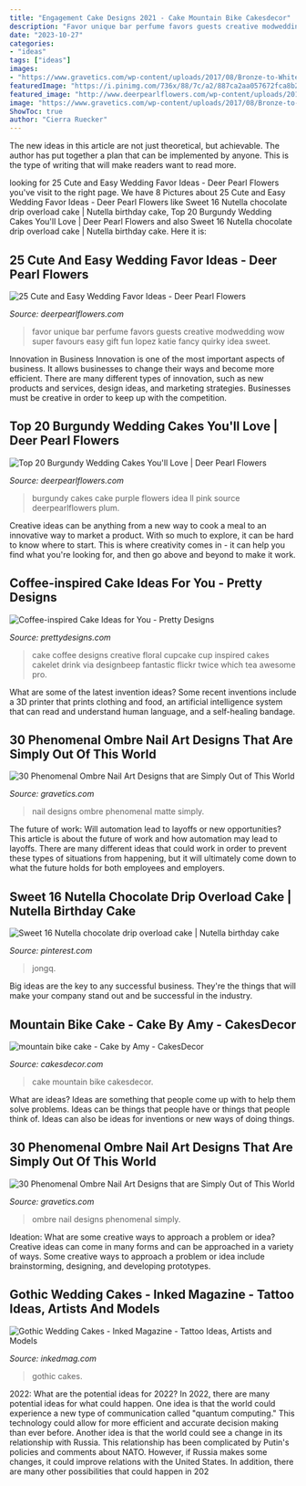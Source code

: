 ```yaml
---
title: "Engagement Cake Designs 2021 - Cake Mountain Bike Cakesdecor"
description: "Favor unique bar perfume favors guests creative modwedding wow super favours easy gift fun lopez katie fancy quirky idea sweet"
date: "2023-10-27"
categories:
- "ideas"
tags: ["ideas"]
images:
- "https://www.gravetics.com/wp-content/uploads/2017/08/Bronze-to-White-Ombre-Nail-Design.jpg"
featuredImage: "https://i.pinimg.com/736x/88/7c/a2/887ca2aa057672fca8b21c0ef5017c00.jpg"
featured_image: "http://www.deerpearlflowers.com/wp-content/uploads/2017/12/Burgundy-wedding-cake-idea-17.jpg"
image: "https://www.gravetics.com/wp-content/uploads/2017/08/Bronze-to-White-Ombre-Nail-Design.jpg"
ShowToc: true
author: "Cierra Ruecker"
---
```



The new ideas in this article are not just theoretical, but achievable. The author has put together a plan that can be implemented by anyone. This is the type of writing that will make readers want to read more.

	

		
looking for 25 Cute and Easy Wedding Favor Ideas - Deer Pearl Flowers you've visit to the right page. We have 8 Pictures about 25 Cute and Easy Wedding Favor Ideas - Deer Pearl Flowers like Sweet 16 Nutella chocolate drip overload cake | Nutella birthday cake, Top 20 Burgundy Wedding Cakes You&#039;ll Love | Deer Pearl Flowers and also Sweet 16 Nutella chocolate drip overload cake | Nutella birthday cake. Here it is:
		
    
## 25 Cute And Easy Wedding Favor Ideas - Deer Pearl Flowers

<img loading=lazy src="https://www.deerpearlflowers.com/wp-content/uploads/2015/05/perfume-bar-wedding-favor-.jpg" onerror="this.onerror=null;this.src='https://tse3.mm.bing.net/th?id=OIP.Zd9MEUm5_KXavIeneYMYrAHaLI&amp;pid=15.1';" alt="25 Cute and Easy Wedding Favor Ideas - Deer Pearl Flowers">

_Source: deerpearlflowers.com_

>favor unique bar perfume favors guests creative modwedding wow super favours easy gift fun lopez katie fancy quirky idea sweet. 

	

Innovation in Business
Innovation is one of the most important aspects of business. It allows businesses to change their ways and become more efficient. There are many different types of innovation, such as new products and services, design ideas, and marketing strategies. Businesses must be creative in order to keep up with the competition.

    
## Top 20 Burgundy Wedding Cakes You&#039;ll Love | Deer Pearl Flowers

<img loading=lazy src="http://www.deerpearlflowers.com/wp-content/uploads/2017/12/Burgundy-wedding-cake-idea-17.jpg" onerror="this.onerror=null;this.src='https://tse1.mm.bing.net/th?id=OIP.9yILvQkxoZ1vZApe7l2GKgHaL5&amp;pid=15.1';" alt="Top 20 Burgundy Wedding Cakes You&#039;ll Love | Deer Pearl Flowers">

_Source: deerpearlflowers.com_

>burgundy cakes cake purple flowers idea ll pink source deerpearlflowers plum. 

	

Creative ideas can be anything from a new way to cook a meal to an innovative way to market a product. With so much to explore, it can be hard to know where to start. This is where creativity comes in - it can help you find what you're looking for, and then go above and beyond to make it work.

    
## Coffee-inspired Cake Ideas For You - Pretty Designs

<img loading=lazy src="https://www.prettydesigns.com/wp-content/uploads/2015/01/Floral-Coffee-Cake.jpg" onerror="this.onerror=null;this.src='https://tse4.mm.bing.net/th?id=OIP.GTHIPcqQdLKPiPPFnTj-AAHaFj&amp;pid=15.1';" alt="Coffee-inspired Cake Ideas for You - Pretty Designs">

_Source: prettydesigns.com_

>cake coffee designs creative floral cupcake cup inspired cakes cakelet drink via designbeep fantastic flickr twice which tea awesome pro. 

	

What are some of the latest invention ideas?
Some recent inventions include a 3D printer that prints clothing and food, an artificial intelligence system that can read and understand human language, and a self-healing bandage.

    
## 30 Phenomenal Ombre Nail Art Designs That Are Simply Out Of This World

<img loading=lazy src="https://www.gravetics.com/wp-content/uploads/2017/08/Matte-Nail-Designs.jpg" onerror="this.onerror=null;this.src='https://tse2.mm.bing.net/th?id=OIP.j14cEDxXrQV7ZQwy238MZQHaJ4&amp;pid=15.1';" alt="30 Phenomenal Ombre Nail Art Designs that are Simply Out of This World">

_Source: gravetics.com_

>nail designs ombre phenomenal matte simply. 

	

The future of work: Will automation lead to layoffs or new opportunities?
This article is about the future of work and how automation may lead to layoffs. There are many different ideas that could work in order to prevent these types of situations from happening, but it will ultimately come down to what the future holds for both employees and employers.

    
## Sweet 16 Nutella Chocolate Drip Overload Cake | Nutella Birthday Cake

<img loading=lazy src="https://i.pinimg.com/736x/88/7c/a2/887ca2aa057672fca8b21c0ef5017c00.jpg" onerror="this.onerror=null;this.src='https://tse1.mm.bing.net/th?id=OIP.iViaglY5JFhP-owHJh-xewHaJ3&amp;pid=15.1';" alt="Sweet 16 Nutella chocolate drip overload cake | Nutella birthday cake">

_Source: pinterest.com_

>jongq. 

	

Big ideas are the key to any successful business. They're the things that will make your company stand out and be successful in the industry.

    
## Mountain Bike Cake - Cake By Amy - CakesDecor

<img loading=lazy src="https://pic.cakesdecor.com/m/i4sfvjdu8cuazgvruckt.jpg" onerror="this.onerror=null;this.src='https://tse2.mm.bing.net/th?id=OIP.ZgPfQojwuilzJCJP_doeRgHaL5&amp;pid=15.1';" alt="mountain bike cake - Cake by Amy - CakesDecor">

_Source: cakesdecor.com_

>cake mountain bike cakesdecor. 

	

What are ideas?
Ideas are something that people come up with to help them solve problems. Ideas can be things that people have or things that people think of. Ideas can also be ideas for inventions or new ways of doing things.

    
## 30 Phenomenal Ombre Nail Art Designs That Are Simply Out Of This World

<img loading=lazy src="https://www.gravetics.com/wp-content/uploads/2017/08/Bronze-to-White-Ombre-Nail-Design.jpg" onerror="this.onerror=null;this.src='https://tse3.mm.bing.net/th?id=OIP.SM6SOKDONImLGyP2sJKDMQHaLH&amp;pid=15.1';" alt="30 Phenomenal Ombre Nail Art Designs that are Simply Out of This World">

_Source: gravetics.com_

>ombre nail designs phenomenal simply. 

	

Ideation: What are some creative ways to approach a problem or idea?
Creative ideas can come in many forms and can be approached in a variety of ways. Some creative ways to approach a problem or idea include brainstorming, designing, and developing prototypes.

    
## Gothic Wedding Cakes - Inked Magazine - Tattoo Ideas, Artists And Models

<img loading=lazy src="https://www.inkedmag.com/.image/t_share/MTU5MDMyMjI5MDQ2MDY4ODg1/leadishhhhsit.gif" onerror="this.onerror=null;this.src='https://tse4.mm.bing.net/th?id=OIP.ZIPAaxPI3pFhFPzhp_0fLAHaHa&amp;pid=15.1';" alt="Gothic Wedding Cakes - Inked Magazine - Tattoo Ideas, Artists and Models">

_Source: inkedmag.com_

>gothic cakes. 

	

2022: What are the potential ideas for 2022?
In 2022, there are many potential ideas for what could happen. One idea is that the world could experience a new type of communication called "quantum computing." This technology could allow for more efficient and accurate decision making than ever before. Another idea is that the world could see a change in its relationship with Russia. This relationship has been complicated by Putin's policies and comments about NATO. However, if Russia makes some changes, it could improve relations with the United States. In addition, there are many other possibilities that could happen in 202
